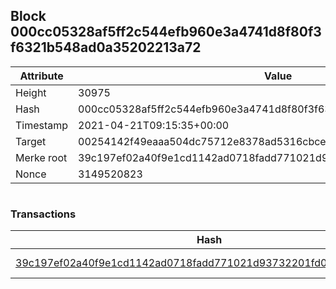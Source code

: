 ## Block 000cc05328af5ff2c544efb960e3a4741d8f80f3f6321b548ad0a35202213a72

Attribute | Value
--- | ---
Height | 30975
Hash | 000cc05328af5ff2c544efb960e3a4741d8f80f3f6321b548ad0a35202213a72
Timestamp | 2021-04-21T09:15:35+00:00
Target | 00254142f49eaaa504dc75712e8378ad5316cbcead634704b3734b6271167cc4
Merke root | 39c197ef02a40f9e1cd1142ad0718fadd771021d93732201fd06cc7fcf884755
Nonce | 3149520823

```

```

### Transactions

Hash | Amount
--- | ---
[39c197ef02a40f9e1cd1142ad0718fadd771021d93732201fd06cc7fcf884755](39c197ef02a40f9e1cd1142ad0718fadd771021d93732201fd06cc7fcf884755.md) | 10.00000000 SKEPTI 
